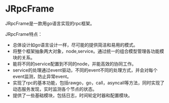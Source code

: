 # JRpcFrame
JRpcFrame是一款用go语言实现的rpc框架。

JRpcFrame特点：

- 总体设计如go语言设计一样，尽可能的提供简洁和易用的模式。
- 将整个框架抽象两大对象，node,service。通过统一的组合模型管理各功能模块的关系。
- 能将不同的service配置到不同的node，并能高效的协同工作。
- service的处理通过event驱动，不同的event不同的处理方式，并会对每个event监测，防止异常event。
- 实现了rpc的基本功能，包括rawgo，go，call，asyncall等方法，同时实现了动态服务发现，实时监测各个节点的状态。
- 提供了一些基础模块，包括日志，时间轮定时器和配置模块。




